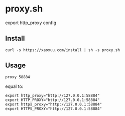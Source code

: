 # proxy.sh

export http_proxy config

## Install

```
curl -s https://xaoxuu.com/install | sh -s proxy.sh
```

## Usage

```
proxy 58884
```

equal to:

```
export http_proxy="http://127.0.0.1:58884"
export HTTP_PROXY="http://127.0.0.1:58884"
export https_proxy="http://127.0.0.1:58884"
export HTTPS_PROXY="http://127.0.0.1:58884"
```
